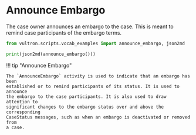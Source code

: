 # Announce Embargo

The case owner announces an embargo to the case. This is meant to remind case participants of the embargo terms.

```python exec="true" idprefix=""
from vultron.scripts.vocab_examples import announce_embargo, json2md

print(json2md(announce_embargo()))
```

!!! tip "Announce Embargo"

    The `AnnounceEmbargo` activity is used to indicate that an embargo has been
    established or to remind participants of its status. It is used to announce
    the embargo to the case participants. It is also used to draw attention to
    significant changes to the embargo status over and above the corresponding 
    CaseStatus messages, such as when an embargo is deactivated or removed from
    a case.
